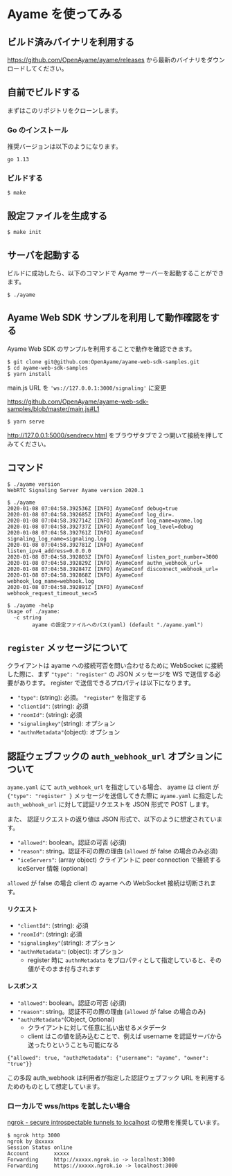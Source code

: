 # Ayame を使ってみる

## ビルド済みバイナリを利用する

https://github.com/OpenAyame/ayame/releases から最新のバイナリをダウンロードしてください。

## 自前でビルドする

まずはこのリポジトリをクローンします。

### Go のインストール

推奨バージョンは以下のようになります。
```
go 1.13
```

### ビルドする

```
$ make
```

## 設定ファイルを生成する

```
$ make init
```

## サーバを起動する

ビルドに成功したら、以下のコマンドで Ayame サーバーを起動することができます。

```
$ ./ayame
```

## Ayame Web SDK サンプルを利用して動作確認をする

Ayame Web SDK のサンプルを利用することで動作を確認できます。

```
$ git clone git@github.com:OpenAyame/ayame-web-sdk-samples.git
$ cd ayame-web-sdk-samples
$ yarn install
```

main.js URL を `'ws://127.0.0.1:3000/signaling'` に変更

https://github.com/OpenAyame/ayame-web-sdk-samples/blob/master/main.js#L1

```
$ yarn serve
```

http://127.0.0.1:5000/sendrecv.html をブラウザタブで２つ開いて接続を押してみてください。


## コマンド

```
$ ./ayame version
WebRTC Signaling Server Ayame version 2020.1
```

```
$ ./ayame
2020-01-08 07:04:58.392536Z [INFO] AyameConf debug=true
2020-01-08 07:04:58.392685Z [INFO] AyameConf log_dir=.
2020-01-08 07:04:58.392714Z [INFO] AyameConf log_name=ayame.log
2020-01-08 07:04:58.392737Z [INFO] AyameConf log_level=debug
2020-01-08 07:04:58.392761Z [INFO] AyameConf signaling_log_name=signaling.log
2020-01-08 07:04:58.392781Z [INFO] AyameConf listen_ipv4_address=0.0.0.0
2020-01-08 07:04:58.392803Z [INFO] AyameConf listen_port_number=3000
2020-01-08 07:04:58.392829Z [INFO] AyameConf authn_webhook_url=
2020-01-08 07:04:58.392847Z [INFO] AyameConf disconnect_webhook_url=
2020-01-08 07:04:58.392868Z [INFO] AyameConf webhook_log_name=webhook.log
2020-01-08 07:04:58.392891Z [INFO] AyameConf webhook_request_timeout_sec=5
```

```
$ ./ayame -help
Usage of ./ayame:
  -c string
    	ayame の設定ファイルへのパス(yaml) (default "./ayame.yaml")
```

## `register` メッセージについて

クライアントは ayame への接続可否を問い合わせるために WebSocket に接続した際に、まず `"type": "register"` の JSON メッセージを WS で送信する必要があります。
register で送信できるプロパティは以下になります。


- `"type"`: (string): 必須。 `"register"` を指定する
- `"clientId"`: (string): 必須
- `"roomId"`: (string): 必須
- `"signalingkey"`(string): オプション
- `"authnMetadata"`(object): オプション

## 認証ウェブフックの `auth_webhook_url` オプションについて

`ayame.yaml` にて `auth_webhook_url` を指定している場合、
ayame は client が `{"type": "register" }` メッセージを送信してきた際に `ayame.yaml` に指定した `auth_webhook_url` に対して認証リクエストを JSON 形式で POST します。

また、 認証リクエストの返り値は JSON 形式で、以下のように想定されています。

- `"allowed"`: boolean。認証の可否 (必須)
- `"reason"`: string。認証不可の際の理由 (`allowed` が false の場合のみ必須)
- `"iceServers"`: (array object) クライアントに peer connection で接続する iceServer 情報 (optional)

`allowed` が false の場合 client の ayame への WebSocket 接続は切断されます。

#### リクエスト

- `"clientId"`: (string): 必須
- `"roomId"`: (string): 必須
- `"signalingkey"`(string): オプション
- `"authnMetadata"`: (object): オプション
    - register 時に `authnMetadata` をプロパティとして指定していると、その値がそのまま付与されます

#### レスポンス

- `"allowed"`: boolean。認証の可否 (必須)
- `"reason"`: string。認証不可の際の理由 (`allowed` が false の場合のみ)
- `"authzMetadata"`(Object, Optional)
    - クライアントに対して任意に払い出せるメタデータ
    -  client はこの値を読み込むことで、例えば username を認証サーバから送ったりということも可能になる

```
{"allowed": true, "authzMetadata": {"username": "ayame", "owner": "true"}}
```

この多段 auth_webhook は利用者が指定した認証ウェブフック URL を利用するためのものとして想定しています。

### ローカルで wss/https を試したい場合

[ngrok \- secure introspectable tunnels to localhost](https://ngrok.com/) の使用を推奨しています。

```
$ ngrok http 3000
ngrok by @xxxxx
Session Status online
Account        xxxxx
Forwarding     http://xxxxx.ngrok.io -> localhost:3000
Forwarding     https://xxxxx.ngrok.io -> localhost:3000
```